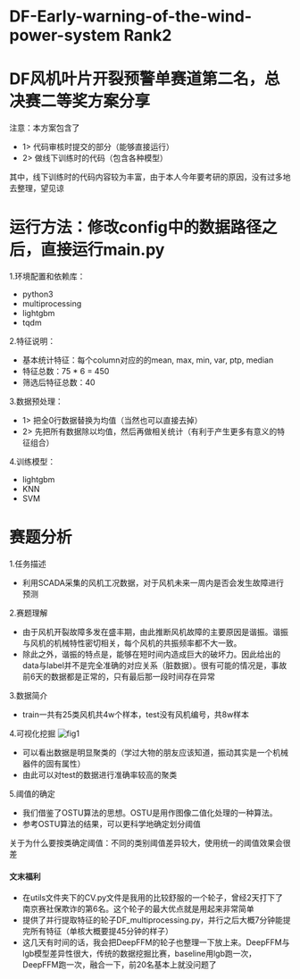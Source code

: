 # DF-Early-warning-of-the-wind-power-system Rank2
# DF风机叶片开裂预警单赛道第二名，总决赛二等奖方案分享
注意：本方案包含了
+ 1> 代码审核时提交的部分（能够直接运行）
+ 2> 做线下训练时的代码（包含各种模型）

其中，线下训练时的代码内容较为丰富，由于本人今年要考研的原因，没有过多地去整理，望见谅

# 运行方法：修改config中的数据路径之后，直接运行main.py
1.环境配置和依赖库：
+ python3
+ multiprocessing
+ lightgbm
+ tqdm

2.特征说明：
+ 基本统计特征：每个column对应的的mean, max, min, var, ptp, median
+ 特征总数：75 * 6 = 450
+ 筛选后特征总数：40

3.数据预处理：
+ 1> 把全0行数据替换为均值（当然也可以直接去掉）
+ 2> 先把所有数据除以均值，然后再做相关统计（有利于产生更多有意义的特征组合）

4.训练模型：
+ lightgbm
+ KNN
+ SVM

# 赛题分析
1.任务描述
+ 利用SCADA采集的风机工况数据，对于风机未来一周内是否会发生故障进行预测

2.赛题理解
+ 由于风机开裂故障多发在盛丰期，由此推断风机故障的主要原因是谐振。谐振与风机的机械特性密切相关，每个风机的共振频率都不大一致。
+ 除此之外，谐振的特点是，能够在短时间内造成巨大的破坏力。因此给出的data与label并不是完全准确的对应关系（脏数据）。很有可能的情况是，事故前6天的数据都是正常的，只有最后那一段时间存在异常

3.数据简介
+ train一共有25类风机共4w个样本，test没有风机编号，共8w样本

4.可视化挖掘
![fig1](https://github.com/SY575/DF-Early-warning-of-the-wind-power-system/blob/master/figure/fig1.png)
+ 可以看出数据是明显聚类的（学过大物的朋友应该知道，振动其实是一个机械器件的固有属性）
+ 由此可以对test的数据进行准确率较高的聚类

5.阈值的确定
+ 我们借鉴了OSTU算法的思想。OSTU是用作图像二值化处理的一种算法。
+ 参考OSTU算法的结果，可以更科学地确定划分阈值

关于为什么要按类确定阈值：不同的类别阈值差异较大，使用统一的阈值效果会很差

#### 文末福利
+ 在utils文件夹下的CV.py文件是我用的比较舒服的一个轮子，曾经2天打下了南京赛社保欺诈的第6名。这个轮子的最大优点就是用起来非常简单
+ 提供了并行提取特征的轮子DF_multiprocessing.py，并行之后大概7分钟能提完所有特征（单核大概要提45分钟的样子）
+ 这几天有时间的话，我会把DeepFFM的轮子也整理一下放上来。DeepFFM与lgb模型差异性很大，传统的数据挖掘比赛，baseline用lgb跑一次，DeepFFM跑一次，融合一下，前20名基本上就没问题了

